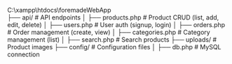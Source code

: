 C:\xampp\htdocs\foremadeWebApp\
├── api/                    # API endpoints
│   ├── products.php        # Product CRUD (list, add, edit, delete)
│   ├── users.php           # User auth (signup, login)
│   ├── orders.php          # Order management (create, view)
│   ├── categories.php      # Category management (list)
│   ├── search.php          # Search products
├── uploads/                # Product images
├── config/                 # Configuration files
│   ├── db.php              # MySQL connection
